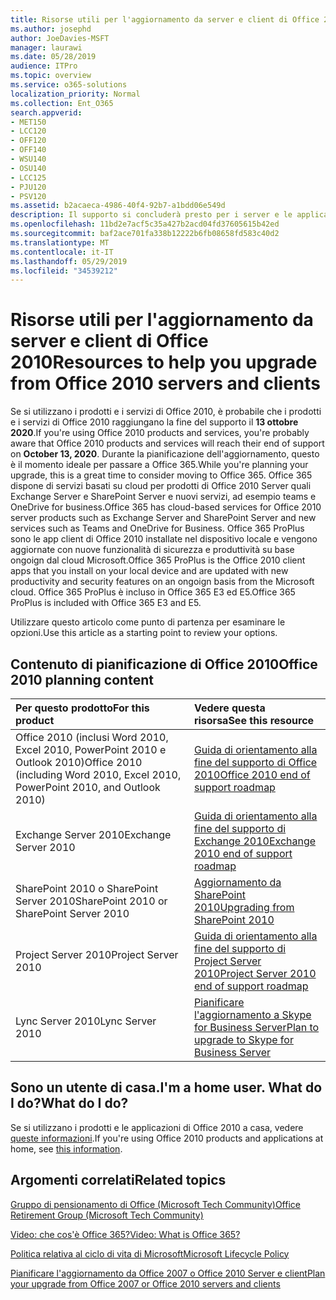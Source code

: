 ```yaml
---
title: Risorse utili per l'aggiornamento da server e client di Office 2010
ms.author: josephd
author: JoeDavies-MSFT
manager: laurawi
ms.date: 05/28/2019
audience: ITPro
ms.topic: overview
ms.service: o365-solutions
localization_priority: Normal
ms.collection: Ent_O365
search.appverid:
- MET150
- LCC120
- OFF120
- OFF140
- WSU140
- OSU140
- LCC125
- PJU120
- PSV120
ms.assetid: b2acaeca-4986-40f4-92b7-a1bdd06e549d
description: Il supporto si concluderà presto per i server e le applicazioni client di Office 2010 e non sono disponibili contratti di supporto personalizzato. Utilizzare questo articolo per iniziare a pianificare l'aggiornamento.
ms.openlocfilehash: 11bd2e7acf5c35a427b2acd04fd37605615b42ed
ms.sourcegitcommit: baf2ace701fa338b12222b6fb08658fd583c40d2
ms.translationtype: MT
ms.contentlocale: it-IT
ms.lasthandoff: 05/29/2019
ms.locfileid: "34539212"
---
```

# <a name="resources-to-help-you-upgrade-from-office-2010-servers-and-clients"></a><span data-ttu-id="01388-104">Risorse utili per l'aggiornamento da server e client di Office 2010</span><span class="sxs-lookup"><span data-stu-id="01388-104">Resources to help you upgrade from Office 2010 servers and clients</span></span>

<span data-ttu-id="01388-105">Se si utilizzano i prodotti e i servizi di Office 2010, è probabile che i prodotti e i servizi di Office 2010 raggiungano la fine del supporto il **13 ottobre 2020**.</span><span class="sxs-lookup"><span data-stu-id="01388-105">If you're using Office 2010 products and services, you're probably aware that Office 2010 products and services will reach their end of support on **October 13, 2020**.</span></span> <span data-ttu-id="01388-106">Durante la pianificazione dell'aggiornamento, questo è il momento ideale per passare a Office 365.</span><span class="sxs-lookup"><span data-stu-id="01388-106">While you're planning your upgrade, this is a great time to consider moving to Office 365.</span></span> <span data-ttu-id="01388-107">Office 365 dispone di servizi basati su cloud per prodotti di Office 2010 Server quali Exchange Server e SharePoint Server e nuovi servizi, ad esempio teams e OneDrive for business.</span><span class="sxs-lookup"><span data-stu-id="01388-107">Office 365 has cloud-based services for Office 2010 server products such as Exchange Server and SharePoint Server and new services such as Teams and OneDrive for Business.</span></span> <span data-ttu-id="01388-108">Office 365 ProPlus sono le app client di Office 2010 installate nel dispositivo locale e vengono aggiornate con nuove funzionalità di sicurezza e produttività su base ongoign dal cloud Microsoft.</span><span class="sxs-lookup"><span data-stu-id="01388-108">Office 365 ProPlus is the Office 2010 client apps that you install on your local device and are updated with new productivity and security features on an ongoign basis from the Microsoft cloud.</span></span> <span data-ttu-id="01388-109">Office 365 ProPlus è incluso in Office 365 E3 ed E5.</span><span class="sxs-lookup"><span data-stu-id="01388-109">Office 365 ProPlus is included with Office 365 E3 and E5.</span></span>

<span data-ttu-id="01388-110">Utilizzare questo articolo come punto di partenza per esaminare le opzioni.</span><span class="sxs-lookup"><span data-stu-id="01388-110">Use this article as a starting point to review your options.</span></span>
      
## <a name="office-2010-planning-content"></a><span data-ttu-id="01388-111">Contenuto di pianificazione di Office 2010</span><span class="sxs-lookup"><span data-stu-id="01388-111">Office 2010 planning content</span></span>
  
|<span data-ttu-id="01388-112">**Per questo prodotto**</span><span class="sxs-lookup"><span data-stu-id="01388-112">**For this product**</span></span>|<span data-ttu-id="01388-113">**Vedere questa risorsa**</span><span class="sxs-lookup"><span data-stu-id="01388-113">**See this resource**</span></span>|
|:-----|:-----|
|<span data-ttu-id="01388-114">Office 2010 (inclusi Word 2010, Excel 2010, PowerPoint 2010 e Outlook 2010)</span><span class="sxs-lookup"><span data-stu-id="01388-114">Office 2010 (including Word 2010, Excel 2010, PowerPoint 2010, and Outlook 2010)</span></span>  <br/> |[<span data-ttu-id="01388-115">Guida di orientamento alla fine del supporto di Office 2010</span><span class="sxs-lookup"><span data-stu-id="01388-115">Office 2010 end of support roadmap</span></span>](https://docs.microsoft.com/DeployOffice/office-2010-end-support-roadmap) <br/> |
|<span data-ttu-id="01388-116">Exchange Server 2010</span><span class="sxs-lookup"><span data-stu-id="01388-116">Exchange Server 2010</span></span>  <br/> |[<span data-ttu-id="01388-117">Guida di orientamento alla fine del supporto di Exchange 2010</span><span class="sxs-lookup"><span data-stu-id="01388-117">Exchange 2010 end of support roadmap</span></span>](exchange-2010-end-of-support.md) <br/> |
|<span data-ttu-id="01388-118">SharePoint 2010 o SharePoint Server 2010</span><span class="sxs-lookup"><span data-stu-id="01388-118">SharePoint 2010 or SharePoint Server 2010</span></span>  <br/> |[<span data-ttu-id="01388-119">Aggiornamento da SharePoint 2010</span><span class="sxs-lookup"><span data-stu-id="01388-119">Upgrading from SharePoint 2010</span></span>](upgrade-from-sharepoint-2010.md) <br/> |
|<span data-ttu-id="01388-120">Project Server 2010</span><span class="sxs-lookup"><span data-stu-id="01388-120">Project Server 2010</span></span> <br/> | [<span data-ttu-id="01388-121">Guida di orientamento alla fine del supporto di Project Server 2010</span><span class="sxs-lookup"><span data-stu-id="01388-121">Project Server 2010 end of support roadmap</span></span>](project-server-2010-end-of-support.md) <br/> |
|<span data-ttu-id="01388-122">Lync Server 2010</span><span class="sxs-lookup"><span data-stu-id="01388-122">Lync Server 2010</span></span> <br/> | [<span data-ttu-id="01388-123">Pianificare l'aggiornamento a Skype for Business Server</span><span class="sxs-lookup"><span data-stu-id="01388-123">Plan to upgrade to Skype for Business Server</span></span>](https://docs.microsoft.com/skypeforbusiness/plan-your-deployment/upgrade) <br/> |
    
## <a name="im-a-home-user-what-do-i-do"></a><span data-ttu-id="01388-124">Sono un utente di casa.</span><span class="sxs-lookup"><span data-stu-id="01388-124">I'm a home user.</span></span> <span data-ttu-id="01388-125">What do I do?</span><span class="sxs-lookup"><span data-stu-id="01388-125">What do I do?</span></span>

<span data-ttu-id="01388-126">Se si utilizzano i prodotti e le applicazioni di Office 2010 a casa, vedere [queste informazioni](plan-upgrade-previous-versions-office.md#im-a-home-user-what-do-i-do).</span><span class="sxs-lookup"><span data-stu-id="01388-126">If you're using Office 2010 products and applications at home, see [this information](plan-upgrade-previous-versions-office.md#im-a-home-user-what-do-i-do).</span></span>

## <a name="related-topics"></a><span data-ttu-id="01388-127">Argomenti correlati</span><span class="sxs-lookup"><span data-stu-id="01388-127">Related topics</span></span>

[<span data-ttu-id="01388-128">Gruppo di pensionamento di Office (Microsoft Tech Community)</span><span class="sxs-lookup"><span data-stu-id="01388-128">Office Retirement Group (Microsoft Tech Community)</span></span>](https://go.microsoft.com/fwlink/?linkid=842065)
  
[<span data-ttu-id="01388-129">Video: che cos'è Office 365?</span><span class="sxs-lookup"><span data-stu-id="01388-129">Video: What is Office 365?</span></span>](https://support.office.com/article/847caf12-2589-452c-8aca-1c009797678b.aspx)
  
[<span data-ttu-id="01388-130">Politica relativa al ciclo di vita di Microsoft</span><span class="sxs-lookup"><span data-stu-id="01388-130">Microsoft Lifecycle Policy</span></span>](https://go.microsoft.com/fwlink/?linkid=865200)

[<span data-ttu-id="01388-131">Pianificare l'aggiornamento da Office 2007 o Office 2010 Server e client</span><span class="sxs-lookup"><span data-stu-id="01388-131">Plan your upgrade from Office 2007 or Office 2010 servers and clients</span></span>](plan-upgrade-previous-versions-office.md)

